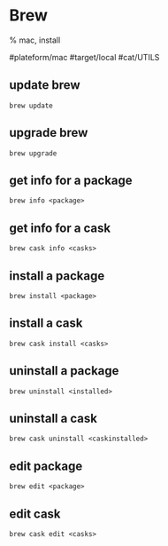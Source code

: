 # Brew
% mac, install

#plateform/mac #target/local  #cat/UTILS 

## update brew
```
brew update
```

## upgrade brew
```
brew upgrade
```

## get info for a package
```
brew info <package>
```

## get info for a cask
```
brew cask info <casks>
```

## install a package
```
brew install <package>
```

## install a cask
```
brew cask install <casks>
```

## uninstall a package
```
brew uninstall <installed>
```

## uninstall a cask
```
brew cask uninstall <caskinstalled>
```

## edit package
```
brew edit <package>
```

## edit cask
```
brew cask edit <casks>
```
